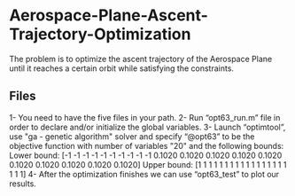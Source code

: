# Aerospace-Plane-Ascent-Trajectory-Optimization
The problem is to optimize the ascent trajectory of the Aerospace Plane until it reaches a certain orbit while satisfying the constraints.

## Files 
1- You need to have the five files in your path.
2- Run “opt63_run.m” file in order to declare and/or initialize the global variables. 
3- Launch “optimtool”, use "ga - genetic algorithm" solver and specify “@opt63” to be the objective function with number of variables "20" and the following bounds:
Lower bound: [-1 -1 -1 -1 -1 -1 -1 -1 -1 -1 0.1020 0.1020 0.1020 0.1020 0.1020 0.1020 0.1020 0.1020 0.1020 0.1020]
Upper bound: [1 1 1 1 1 1 1 1 1 1 1 1 1 1 1 1 1 1 1 1]
4- After the optimization finishes we can use “opt63_test” to plot our results.


